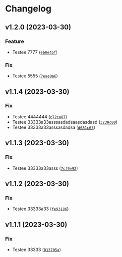 # Changelog

<!--next-version-placeholder-->

## v1.2.0 (2023-03-30)
### Feature
* Testee 7777 ([`eb0e4bf`](https://github.com/mateuspadua/python-semantic-release/commit/eb0e4bf74735e6d3efd2b2ac7841c8c08f9f353f))

### Fix
* Testee 5555 ([`7eae8a6`](https://github.com/mateuspadua/python-semantic-release/commit/7eae8a6b6c6bd9ffe199c4564f2195f370a2683f))

## v1.1.4 (2023-03-30)
### Fix
* Testee 4444444 ([`c72ca87`](https://github.com/mateuspadua/python-semantic-release/commit/c72ca87527c6c946da1a897c2acdd46b615fe25c))
* Testee 33333a33asssasdadsaasdasdasd ([`3239c00`](https://github.com/mateuspadua/python-semantic-release/commit/3239c00fca768b807796a56735064e9cd76c3ffd))
* Testee 33333a33asssasdadsa ([`d681c63`](https://github.com/mateuspadua/python-semantic-release/commit/d681c6337629487682d63eee85d4ee3340c184df))

## v1.1.3 (2023-03-30)
### Fix
* Testee 33333a33asss ([`7cf9e92`](https://github.com/mateuspadua/python-semantic-release/commit/7cf9e924fcb5b79d1777974c156139d74454c7ec))

## v1.1.2 (2023-03-30)
### Fix
* Testee 33333a33 ([`fe93186`](https://github.com/mateuspadua/python-semantic-release/commit/fe93186c95396d8b0ebbb218ddb5fafd0c8ee805))

## v1.1.1 (2023-03-30)
### Fix
* Testee 33333 ([`013705a`](https://github.com/mateuspadua/python-semantic-release/commit/013705abfa398b4affd89cdad6f4afdcb959076d))
